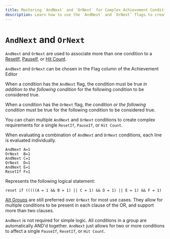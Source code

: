 ```yaml
---
title: Mastering `AndNext` and `OrNext` for Complex Achievement Conditions
description: Learn how to use the `AndNext` and `OrNext` flags to create complex conditional logic for `ResetIf`, `PauseIf`, and `Hit Count` in achievement conditions, enabling intricate and flexible achievement requirements.
---
```


# `AndNext` and `OrNext`

`AndNext` and `OrNext` are used to associate more than one condition to a [ResetIf](/developer-docs/flags/resetif), [PauseIf](/developer-docs/flags/pauseif), or [Hit Count](/developer-docs/hit-counts).

`AndNext` and `OrNext` can be chosen in the Flag column of the Achievement Editor

When a condition has the `AndNext` flag, the condition must be true _in addition to the following condition_ for the following condition to be considered true.

When a condition has the `OrNext` flag, the condition _or the following condition_ must be true for the following condition to be considered true.

You can chain multiple `AndNext` and `OrNext` conditions to create complex requirements for a single `ResetIf`, `PauseIf`, or `Hit Count`.

When evaluating a combination of `AndNext` and `OrNext` conditions, each line is evaluated individually.

```
AndNext A=1
OrNext  B=1
AndNext C=1
OrNext  D=1
AndNext E=1
ResetIf F=1
```

Represents the following logical statement:

```
reset if (((((A = 1 && B = 1) || C = 1) && D = 1) || E = 1) && F = 1)
```

[Alt Groups](/developer-docs/alt-groups) are still preferred over `OrNext` for most use cases. They allow for multiple conditions to be present in each clause of the OR, and support more than two clauses.

`AndNext` is not required for simple logic. All conditions in a group are automatically AND'd together. `AndNext` just allows for two or more conditions to affect a single `PauseIf`, `ResetIf`, or `Hit Count`.
